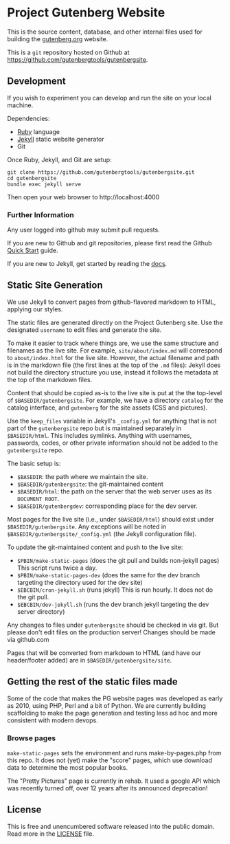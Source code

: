 # Project Gutenberg Website

This is the source content, database, and other internal files used for building the [gutenberg.org](https://www.gutenberg.org) website.

This is a `git` repository hosted on Github at https://github.com/gutenbergtools/gutenbergsite.


## Development

If you wish to experiment you can develop and run the site on your local machine.

Dependencies:

* [Ruby](https://www.ruby-lang.org/) language
* [Jekyll](https://jekyllrb.com/) static website generator
* Git

Once Ruby, Jekyll, and Git are setup:

    git clone https://github.com/gutenbergtools/gutenbergsite.git
    cd gutenbergsite
    bundle exec jekyll serve

Then open your web browser to http://localhost:4000


### Further Information

Any user logged into github may submit pull requests. 

If you are new to Github and git repositories, please first read the Github [Quick Start](https://help.github.com/en/github/getting-started-with-github/quickstart) guide.

If you are new to Jekyll, get started by reading the [docs](https://jekyllrb.com/docs/).


## Static Site Generation

We use Jekyll to convert pages from github-flavored markdown to HTML, applying our styles.

The static files are generated directly on the Project Gutenberg site. Use the designated `username` to edit files and generate the site.

To make it easier to track where things are, we use the same structure and filenames as the live site. For example, `site/about/index.md` will correspond to `about/index.html` for the live site.  However, the actual filename and path is in the markdown file (the first lines at the top of the `.md` files): Jekyll does not build the directory structure you use, instead it follows the metadata at the top of the markdown files.

Content that should be copied as-is to the live site is put at the the top-level of `$BASEDIR/gutenbergsite`.  For example, we have a directory `catalog` for the catalog interface, and `gutenberg` for the site assets (CSS and pictures).

Use the `keep_files` variable in Jekyll's `_config.yml` for anything that is not part of the `gutenbergsite` repo but is maintained separately in `$BASEDIR/html`. This includes symlinks. Anything with usernames, passwords, codes, or other private information should not be added to the `gutenbergsite` repo.

The basic setup is:

* `$BASEDIR`: the path where we maintain the site.
* `$BASEDIR/gutenbergsite`: the git-maintained content
* `$BASEDIR/html`: the path on the server that the web server uses as its `DOCUMENT ROOT`.
* `$BASEDIR/gutenbergdev`: corresponding place for the dev server.

Most pages for the live site (i.e., under `$BASEDIR/html`) should exist under `$BASEDIR/gutenbergsite`. Any exceptions will be noted in `$BASEDIR/gutenbergsite/_config.yml` (the Jekyll configuration file).

To update the git-maintained content and push to the live site:


* `$PBIN/make-static-pages` (does the git pull and builds non-jekyll pages) This script runs twice a day. 
* `$PBIN/make-static-pages-dev` (does the same for the dev branch targeting the directory used for the dev site)
* `$EBCBIN/cron-jekyll.sh` (runs jekyll) This is run hourly. It does not do the git pull.
* `$EBCBIN/dev-jekyll.sh` (runs the dev branch jekyll targeting the dev server directory)

Any changes to files under `gutenbergsite` should be checked in via git. But please don't edit files on the production server! Changes should be made via github.com

Pages that will be converted from markdown to HTML (and have our header/footer added) are in `$BASEDIR/gutenbergsite/site`.

## Getting the rest of the static files made

Some of the code that makes the PG website pages was developed as early as 2010, using PHP, Perl and a bit of Python. We are currently building scaffolding to make the page generation and testing less ad hoc and more consistent with modern devops.

### Browse pages

`make-static-pages` sets the environment and runs make-by-pages.php from this repo.
It does not (yet) make the "score" pages, which use download data to determine the most popular books.

The "Pretty Pictures" page is currently in rehab. It used a google API which was recently turned off, over 12 years after its announced deprecation!


## License

This is free and unencumbered software released into the public domain. Read more in the [LICENSE](LICENSE) file.
